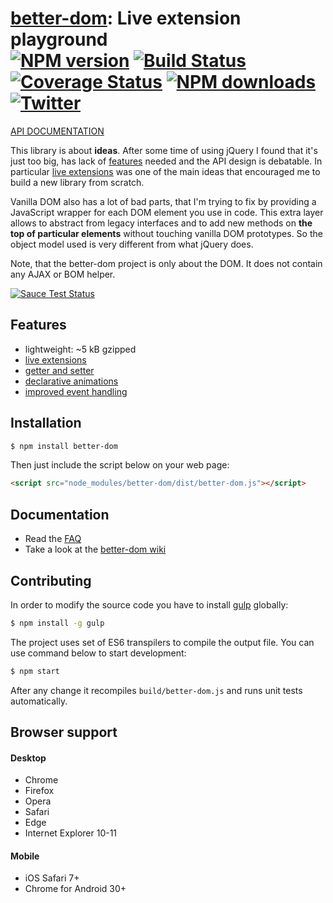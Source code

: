 # [better-dom](https://github.com/chemerisuk/better-dom): Live extension playground<br>[![NPM version][npm-version]][npm-url] [![Build Status][travis-image]][travis-url] [![Coverage Status][coveralls-image]][coveralls-url] [![NPM downloads][npm-downloads]][npm-url] [![Twitter][twitter-follow]][twitter-url]

[API DOCUMENTATION](http://chemerisuk.github.io/better-dom/)

This library is about __ideas__. After some time of using jQuery I found that it's just too big, has lack of [features](#features) needed and the API design is debatable. In particular [live extensions](https://github.com/chemerisuk/better-dom/wiki/Live-extensions) was one of the main ideas that encouraged me to build a new library from scratch.

Vanilla DOM also has a lot of bad parts, that I'm trying to fix by providing a JavaScript wrapper for each DOM element you use in code. This extra layer allows to abstract from legacy interfaces and to add new methods on __the top of particular elements__ without touching vanilla DOM prototypes. So the object model used is very different from what jQuery does.

Note, that the better-dom project is only about the DOM. It does not contain any AJAX or BOM helper.

[![Sauce Test Status](https://saucelabs.com/browser-matrix/chemerisuk.svg)](https://saucelabs.com/u/chemerisuk)

## Features
* lightweight: ~5 kB gzipped
* [live extensions](https://github.com/chemerisuk/better-dom/wiki/Live-extensions)
* [getter and setter](https://github.com/chemerisuk/better-dom/wiki/Getter-and-setter)
* [declarative animations](https://github.com/chemerisuk/better-dom/wiki/Declarative-animations)
* [improved event handling](https://github.com/chemerisuk/better-dom/wiki/Event-handling)

## Installation
```sh
$ npm install better-dom 
```

Then just include the script below on your web page:

```html
<script src="node_modules/better-dom/dist/better-dom.js"></script>
```

## Documentation
* Read the [FAQ](https://github.com/chemerisuk/better-dom/wiki/FAQ)
* Take a look at the [better-dom wiki](https://github.com/chemerisuk/better-dom/wiki)

## Contributing
In order to modify the source code you have to install [gulp](http://gulpjs.com) globally:

```sh
$ npm install -g gulp
```

The project uses set of ES6 transpilers to compile the output file. You can use command below to start development: 

```sh
$ npm start
```

After any change it recompiles `build/better-dom.js` and runs unit tests automatically.

## Browser support
#### Desktop
* Chrome
* Firefox
* Opera
* Safari
* Edge
* Internet Explorer 10-11

#### Mobile
* iOS Safari 7+
* Chrome for Android 30+
    
[npm-url]: https://www.npmjs.com/package/better-dom
[npm-version]: https://img.shields.io/npm/v/better-dom.svg
[npm-downloads]: https://img.shields.io/npm/dm/better-dom.svg

[travis-url]: http://travis-ci.org/chemerisuk/better-dom
[travis-image]: http://img.shields.io/travis/chemerisuk/better-dom/master.svg

[coveralls-url]: https://coveralls.io/r/chemerisuk/better-dom
[coveralls-image]: http://img.shields.io/coveralls/chemerisuk/better-dom/master.svg

[twitter-url]: https://twitter.com/chemerisuk
[twitter-follow]: https://img.shields.io/twitter/follow/chemerisuk.svg?style=social&label=Follow%20me
